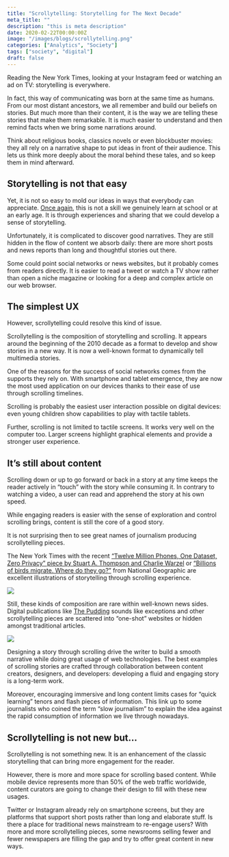 ```yaml
---
title: "Scrollytelling: Storytelling for The Next Decade"
meta_title: ""
description: "this is meta description"
date: 2020-02-22T00:00:00Z
image: "/images/blogs/scrollytelling.png"
categories: ["Analytics", "Society"]
tags: ["society", "digital"]
draft: false
---
```


Reading the New York Times, looking at your Instagram feed or watching an ad on TV: storytelling is everywhere.

In fact, this way of communicating was born at the same time as humans. From our most distant ancestors, we all remember and build our beliefs on stories. But much more than their content, it is the way we are telling these stories that make them remarkable. It is much easier to understand and then remind facts when we bring some narrations around.

Think about religious books, classics novels or even blockbuster movies: they all rely on a narrative shape to put ideas in front of their audience. This lets us think more deeply about the moral behind these tales, and so keep them in mind afterward.

## Storytelling is not that easy

Yet, it is not so easy to mold our ideas in ways that everybody can appreciate. [Once again](https://towardsdatascience.com/microsoft-excel-in-the-era-of-big-data-401e67ca28a5), this is not a skill we genuinely learn at school or at an early age. It is through experiences and sharing that we could develop a sense of storytelling.

Unfortunately, it is complicated to discover good narratives. They are still hidden in the flow of content we absorb daily: there are more short posts and news reports than long and thoughtful stories out there.

Some could point social networks or news websites, but it probably comes from readers directly. It is easier to read a tweet or watch a TV show rather than open a niche magazine or looking for a deep and complex article on our web browser.

## The simplest UX

However, scrollytelling could resolve this kind of issue.

Scrollytelling is the composition of storytelling and scrolling. It appears around the beginning of the 2010 decade as a format to develop and show stories in a new way. It is now a well-known format to dynamically tell multimedia stories.

One of the reasons for the success of social networks comes from the supports they rely on. With smartphone and tablet emergence, they are now the most used application on our devices thanks to their ease of use through scrolling timelines.

Scrolling is probably the easiest user interaction possible on digital devices: even young children show capabilities to play with tactile tablets.

Further, scrolling is not limited to tactile screens. It works very well on the computer too. Larger screens highlight graphical elements and provide a stronger user experience.

## It’s still about content

Scrolling down or up to go forward or back in a story at any time keeps the reader actively in “touch” with the story while consuming it. In contrary to watching a video, a user can read and apprehend the story at his own speed.

While engaging readers is easier with the sense of exploration and control scrolling brings, content is still the core of a good story.

It is not surprising then to see great names of journalism producing scrollytelling pieces.

The New York Times with the recent [“Twelve Million Phones, One Dataset, Zero Privacy” piece by Stuart A. Thompson and Charlie Warzel](https://www.nytimes.com/interactive/2019/12/19/opinion/location-tracking-cell-phone.html) or [“Billions of birds migrate. Where do they go?”](https://www.nationalgeographic.com/magazine/2018/03/bird-migration-interactive-maps/) from National Geographic are excellent illustrations of storytelling through scrolling experience.

![](/blog/07_scrollytelling/01.png)

Still, these kinds of composition are rare within well-known news sides. Digital publications like [The Pudding](https://pudding.cool/) sounds like exceptions and other scrollytelling pieces are scattered into “one-shot” websites or hidden amongst traditional articles.

![](/blog/07_scrollytelling/02.png)

Designing a story through scrolling drive the writer to build a smooth narrative while doing great usage of web technologies. The best examples of scrolling stories are crafted through collaboration between content creators, designers, and developers: developing a fluid and engaging story is a long-term work.

Moreover, encouraging immersive and long content limits cases for “quick learning” tenors and flash pieces of information. This link up to some journalists who coined the term “slow journalism” to explain the idea against the rapid consumption of information we live through nowadays.

## Scrollytelling is not new but…

Scrollytelling is not something new. It is an enhancement of the classic storytelling that can bring more engagement for the reader.

However, there is more and more space for scrolling based content. While mobile device represents more than 50% of the web traffic worldwide, content curators are going to change their design to fill with these new usages.

Twitter or Instagram already rely on smartphone screens, but they are platforms that support short posts rather than long and elaborate stuff. Is there a place for traditional news mainstream to re-engage users? With more and more scrollytelling pieces, some newsrooms selling fewer and fewer newspapers are filling the gap and try to offer great content in new ways.